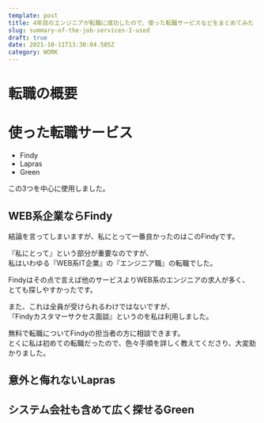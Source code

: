 ```yaml
---
template: post
title: 4年目のエンジニアが転職に成功したので、使った転職サービスなどをまとめてみた
slug: summary-of-the-job-services-I-used
draft: true
date: 2021-10-11T13:30:04.585Z
category: WORK
---
```

# 転職の概要

# 使った転職サービス
- Findy  
- Lapras  
- Green  

この3つを中心に使用しました。  

## WEB系企業ならFindy  
結論を言ってしまいますが、私にとって一番良かったのはこのFindyです。  

『私にとって』という部分が重要なのですが、  
私はいわゆる『WEB系IT企業』の『エンジニア職』の転職でした。  

Findyはその点で言えば他のサービスよりWEB系のエンジニアの求人が多く、  
とても探しやすかったです。  

また、これは全員が受けられるわけではないですが、  
『Findyカスタマーサクセス面談』というのを私は利用しました。  

無料で転職についてFindyの担当者の方に相談できます。  
とくに私は初めての転職だったので、色々手順を詳しく教えてくださり、大変助かりました。  


## 意外と侮れないLapras

## システム会社も含めて広く探せるGreen  